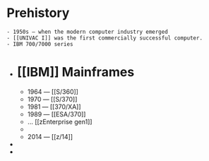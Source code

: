 # Prehistory
	- 1950s — when the modern computer industry emerged
	- [[UNIVAC I]] was the first commercially successful computer.
	- IBM 700/7000 series
- # [[IBM]] Mainframes
	- 1964 — [[S/360]]
	- 1970 — [[S/370]]
	- 1981 — [[370/XA]]
	- 1989 — [[ESA/370]]
	- ... [[zEnterprise gen1]]
	-
	- 2014 — [[z/14]]
-
-